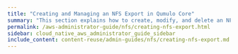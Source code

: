 ```yaml
---
title: "Creating and Managing an NFS Export in Qumulo Core"
summary: "This section explains how to create, modify, and delete an NFS export by using the Qumulo Core Web UI."
permalink: /aws-administrator-guide/nfs/creating-nfs-export.html
sidebar: cloud_native_aws_administrator_guide_sidebar
include_content: content-reuse/admin-guides/nfs/creating-nfs-export.md
---
```


